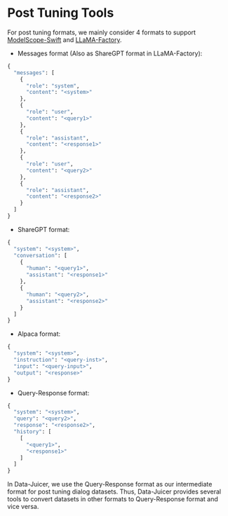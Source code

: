 # Post Tuning Tools

For post tuning formats, we mainly consider 4 formats to support [ModelScope-Swift](https://github.com/modelscope/ms-swift/blob/main/docs/source_en/Customization/Custom-dataset.md) and [LLaMA-Factory](https://github.com/hiyouga/LLaMA-Factory/blob/main/data/README.md).

- Messages format (Also as ShareGPT format in LLaMA-Factory):

```python
{
  "messages": [
    {
      "role": "system",
      "content": "<system>"
    },
    {
      "role": "user",
      "content": "<query1>"
    },
    {
      "role": "assistant",
      "content": "<response1>"
    },
    {
      "role": "user",
      "content": "<query2>"
    },
    {
      "role": "assistant",
      "content": "<response2>"
    }
  ]
}
```

- ShareGPT format:

```python
{
  "system": "<system>",
  "conversation": [
    {
      "human": "<query1>",
      "assistant": "<response1>"
    },
    {
      "human": "<query2>",
      "assistant": "<response2>"
    }
  ]
}
```

- Alpaca format:

```python
{
  "system": "<system>",
  "instruction": "<query-inst>",
  "input": "<query-input>",
  "output": "<response>"
}
```

- Query-Response format:

```python
{
  "system": "<system>",
  "query": "<query2>",
  "response": "<response2>",
  "history": [
    [
      "<query1>",
      "<response1>"
    ]
  ]
}
```

In Data-Juicer, we use the Query-Response format as our intermediate format for post tuning dialog datasets. Thus, Data-Juicer provides several tools to convert datasets in other formats to Query-Response format and vice versa.
